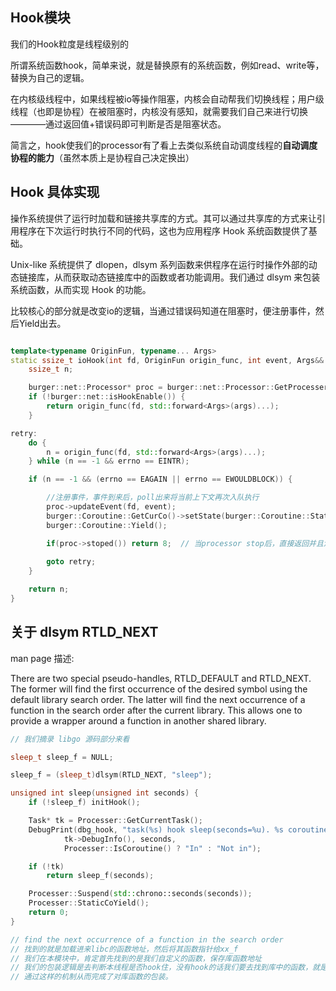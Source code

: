 ## Hook模块

我们的Hook粒度是线程级别的

所谓系统函数hook，简单来说，就是替换原有的系统函数，例如read、write等，替换为自己的逻辑。

在内核级线程中，如果线程被io等操作阻塞，内核会自动帮我们切换线程；用户级线程（也即是协程）在被阻塞时，内核没有感知，就需要我们自己来进行切换————通过返回值+错误码即可判断是否是阻塞状态。

简言之，hook使我们的processor有了看上去类似系统自动调度线程的**自动调度协程的能力**（虽然本质上是协程自己决定换出）

## Hook 具体实现

操作系统提供了运行时加载和链接共享库的方式。其可以通过共享库的方式来让引用程序在下次运行时执行不同的代码，这也为应用程序 Hook 系统函数提供了基础。

Unix-like 系统提供了 dlopen，dlsym 系列函数来供程序在运行时操作外部的动态链接库，从而获取动态链接库中的函数或者功能调用。我们通过 dlsym 来包装系统函数，从而实现 Hook 的功能。

比较核心的部分就是改变io的逻辑，当通过错误码知道在阻塞时，便注册事件，然后Yield出去。
```cpp

template<typename OriginFun, typename... Args>
static ssize_t ioHook(int fd, OriginFun origin_func, int event, Args&&... args) {
	ssize_t n;

	burger::net::Processor* proc = burger::net::Processor::GetProcesserOfThisThread();
	if (!burger::net::isHookEnable()) {
		return origin_func(fd, std::forward<Args>(args)...);
	}

retry:
	do {
		n = origin_func(fd, std::forward<Args>(args)...);
	} while (n == -1 && errno == EINTR);

	if (n == -1 && (errno == EAGAIN || errno == EWOULDBLOCK)) {

		//注册事件，事件到来后，poll出来将当前上下文再次入队执行
		proc->updateEvent(fd, event);
		burger::Coroutine::GetCurCo()->setState(burger::Coroutine::State::HOLD);
		burger::Coroutine::Yield();

		if(proc->stoped()) return 8;  // 当processor stop后，直接返回并且没有while，优雅走完函数并析构
		
		goto retry;
	}

	return n;
}
```

## 关于 dlsym RTLD_NEXT

man page 描述:

There are two special pseudo-handles, RTLD_DEFAULT and RTLD_NEXT. The former will find the first occurrence of the desired symbol using the default library search order. The latter will find the next occurrence of a function in the search order after the current library. This allows one to provide a wrapper around a function in another shared library.

```cpp
// 我们摘录 libgo 源码部分来看

sleep_t sleep_f = NULL;

sleep_f = (sleep_t)dlsym(RTLD_NEXT, "sleep");

unsigned int sleep(unsigned int seconds) {
    if (!sleep_f) initHook();

    Task* tk = Processer::GetCurrentTask();
    DebugPrint(dbg_hook, "task(%s) hook sleep(seconds=%u). %s coroutine.",
            tk->DebugInfo(), seconds,
            Processer::IsCoroutine() ? "In" : "Not in");

    if (!tk)
        return sleep_f(seconds);

    Processer::Suspend(std::chrono::seconds(seconds));
    Processer::StaticCoYield();
    return 0;
}

// find the next occurrence of a function in the search order
// 找到的就是加载进来libc的函数地址，然后将其函数指针给xx_f
// 我们在本模块中，肯定首先找到的是我们自定义的函数，保存库函数地址
// 我们的包装逻辑是去判断本线程是否hook住，没有hook的话我们要去找到库中的函数，就是我们这里存储的函数地址xx_f
// 通过这样的机制从而完成了对库函数的包装。
```

